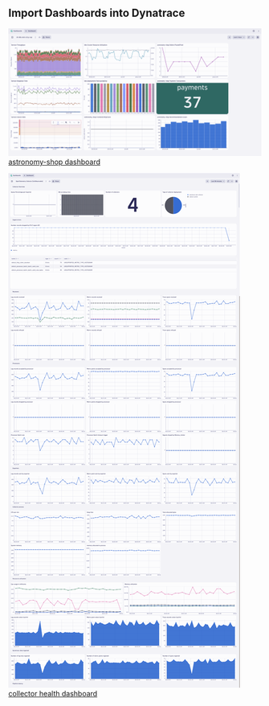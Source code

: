 ## Import Dashboards into Dynatrace

![astronomy-shop dashboard](../../../assets/images/01-dt_astronomy_shop_dashboard.png)
[astronomy-shop dashboard](/dt-k8s-otel-o11y-cap_dt_dashboard.json)

![collector health dashboard](../../../assets/images/01-dt_collector_health_dashboard.png)
[collector health dashboard](/OpenTelemetry_Collector_[IsItObservable]_dt_dashboard.json)